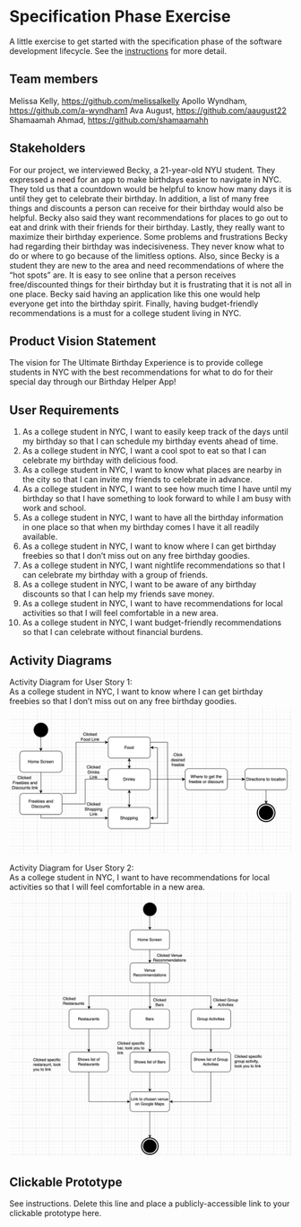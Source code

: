 # Specification Phase Exercise

A little exercise to get started with the specification phase of the software development lifecycle. See the [instructions](instructions.md) for more detail.

## Team members

Melissa Kelly, https://github.com/melissalkelly
Apollo Wyndham, https://github.com/a-wyndham1 
Ava August, https://github.com/aaugust22
Shamaamah Ahmad, https://github.com/shamaamahh

## Stakeholders

For our project, we interviewed Becky, a 21-year-old NYU student. They expressed a need for an app to make birthdays easier to navigate in NYC. They told us that a countdown would be helpful to know how many days it is until they get to celebrate their birthday. In addition, a list of many free things and discounts a person can receive for their birthday would also be helpful. Becky also said they want recommendations for places to go out to eat and drink with their friends for their birthday. Lastly, they really want to maximize their birthday experience. Some problems and frustrations Becky had regarding their birthday was indecisiveness. They never know what to do or where to go because of the limitless options. Also, since Becky is a student they are new to the area and need recommendations of where the “hot spots” are. It is easy to see online that a person receives free/discounted things for their birthday but it is frustrating that it is not all in one place. Becky said having an application like this one would help everyone get into the birthday spirit. Finally, having budget-friendly recommendations is a must for a college student living in NYC. 
## Product Vision Statement

The vision for The Ultimate Birthday Experience is to provide college students in NYC with the best recommendations for what to do for their special day through our Birthday Helper App! 


## User Requirements


1. As a college student in NYC, I want to easily keep track of the days until my birthday so that I can schedule my birthday events ahead of time.
2. As a college student in NYC, I want a cool spot to eat so that I can celebrate my birthday with delicious food.
3. As a college student in NYC, I want to know what places are nearby in the city so that I can invite my friends to celebrate in advance.
4. As a college student in NYC, I want to see how much time I have until my birthday so that I have something to look forward to while I am busy with work and school.
5. As a college student in NYC, I want to have all the birthday information in one place so that when my birthday comes I have it all readily available. 
6. As a college student in NYC, I want to know where I can get birthday freebies so that I don’t miss out on any free birthday goodies.
7. As a college student in NYC, I want nightlife recommendations so that I can celebrate my birthday with a group of friends.
8. As a college student in NYC, I want to be aware of any birthday discounts so that I can help my friends save money.
9. As a college student in NYC, I want to have recommendations for local activities so that I will feel comfortable in a new area.
10. As a college student in NYC, I want budget-friendly recommendations so that I can celebrate without financial burdens.


## Activity Diagrams

Activity Diagram for User Story 1: \
As a college student in NYC, I want to know where I can get birthday freebies so that I don’t miss out on any free birthday goodies.\
![screenshot](UML1.png)

Activity Diagram for User Story 2: \
As a college student in NYC, I want to have recommendations for local activities so that I will feel comfortable in a new area.\
![screenshot](UML2.png)

## Clickable Prototype

See instructions. Delete this line and place a publicly-accessible link to your clickable prototype here.
